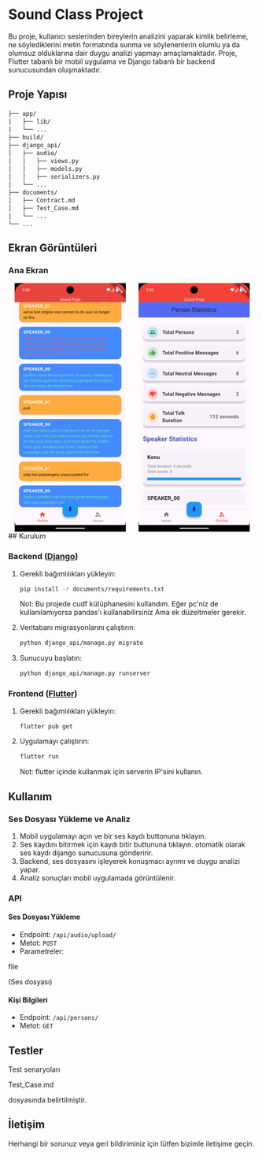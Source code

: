 # Sound Class Project

Bu proje, kullanıcı seslerinden bireylerin analizini yaparak kimlik belirleme, ne söylediklerini metin formatında sunma ve söylenenlerin olumlu ya da olumsuz olduklarına dair duygu analizi yapmayı amaçlamaktadır. Proje, Flutter tabanlı bir mobil uygulama ve Django tabanlı bir backend sunucusundan oluşmaktadır.

## Proje Yapısı

```
├── app/
|   ├── lib/
|   └── ...
├── build/
├── django_api/
│   ├── audio/
│   │   ├── views.py
│   │   ├── models.py
│   │   ├── serializers.py
│   └── ...
├── documents/
│   ├── Contract.md
│   ├── Test_Case.md
|   └── ...
└── ...
```
## Ekran Görüntüleri

### Ana Ekran
<div style="display: flex; justify-content: space-around;">
    <img src="documents/Screenshot_1739687448.png" alt="Ana Ekran" width="45%">
    <img src="documents/Screenshot_1739687451.png" alt="Analiz Sonuçları Ekranı" width="45%">
</div>
## Kurulum

### Backend ([Django](django_api))

1. Gerekli bağımlılıkları yükleyin:
    ```sh
    pip install -r documents/requirements.txt
    ```
    Not: Bu projede cudf kütüphanesini kullandım. Eğer pc'niz de kullanılamıyorsa pandas'ı kullanabilirsiniz Ama ek düzeltmeler gerekir.

2. Veritabanı migrasyonlarını çalıştırın:
    ```sh
    python django_api/manage.py migrate
    ```

3. Sunucuyu başlatın:
    ```sh
    python django_api/manage.py runserver
    ```

### Frontend ([Flutter](app/lib))

1. Gerekli bağımlılıkları yükleyin:
    ```sh
    flutter pub get
    ```

2. Uygulamayı çalıştırın:
    ```sh
    flutter run
    ```
    Not: flutter içinde kullanmak için serverin IP'sini kullanın.

## Kullanım

### Ses Dosyası Yükleme ve Analiz

1. Mobil uygulamayı açın ve bir ses kaydı buttonuna tıklayın.
2. Ses kaydını bitirmek için kaydı bitir buttununa tıklayın. otomatik olarak ses kaydı dijango sunucusuna gönderirir.
3. Backend, ses dosyasını işleyerek konuşmacı ayrımı ve duygu analizi yapar.
4. Analiz sonuçları mobil uygulamada görüntülenir.

### API

#### Ses Dosyası Yükleme

- Endpoint: `/api/audio/upload/`
- Metot: `POST`
- Parametreler: 

file

 (Ses dosyası)

#### Kişi Bilgileri

- Endpoint: `/api/persons/`
- Metot: `GET`

## Testler

Test senaryoları 

Test_Case.md

 dosyasında belirtilmiştir.

## İletişim

Herhangi bir sorunuz veya geri bildiriminiz için lütfen bizimle iletişime geçin.
